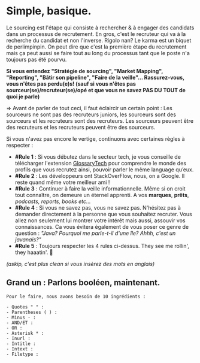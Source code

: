  # Simple, basique. 
 
 Le sourcing est l'étape qui consiste à rechercher & à engager des candidats dans un processus de recrutement. 
En gros, c'est le recruteur qui va à la recherche du candidat et non l'inverse. Rigolo nan? Le karma est un biquet de perlimpinpin. 
On peut dire que c'est la première étape du recrutement mais ça peut aussi se faire tout au long du processus tant que le poste n'a toujours pas été pourvu.

**Si vous entendez "Stratégie de sourcing", "Market Mapping", "Reporting", "Bâtir son pipeline", "Faire de la veille"... Rassurez-vous, vous n'êtes pas perdu(e)s! (sauf si vous n'êtes pas sourceur(se)/recruteur(se)/opé et que vous ne savez PAS DU TOUT de quoi je parle)**

=> Avant de parler de tout ceci, il faut éclaircir un certain point : Les sourceurs ne sont pas des recruteurs juniors, les sourceurs sont des sourceurs et les recruteurs sont des recruteurs. Les sourceurs peuvent être des recruteurs et les recruteurs peuvent être des sourceurs. 

Si vous n'avez pas encore le vertige, continuons avec certaines règles à respecter : 

- **#Rule 1** : Si vous débutez dans le secteur tech, je vous conseille de télécharger l'extension [GlossaryTech](https://glossarytech.com/) pour comprendre le monde des profils que vous recrutez ainsi, pouvoir parler le même language qu’eux. 
- **#Rule 2** : Les développeurs ont StackOverFlow, nous, on a Google. Il reste quand même votre meilleur ami ! 
- **#Rule 3** : Continuer à faire la veille informationnelle. Même si on croit tout connaître, on demeure un éternel apprenti. A vos **marques**, **prêts**, *podcasts, reports, books etc…*
- **#Rule 4** : Si vous ne savez pas, vous ne savez pas. N'hésitez pas à demander directement à la personne que vous souhaitez recruter. Vous allez non seulement lui montrer votre intérêt mais aussi, assouvir vos connaissances. Ca vous évitera également de vous poser ce genre de question : *"Java? Pourquoi me parle-t-il d'une île? Ahhh, c'est un javanais?"*
- **#Rule 5** : Toujours respecter les 4 rules ci-dessus. They see me rollin', they haaatin'. 🎵

*(askip, c'est plus clean si vous insèrez des mots en anglais)*

## Grand un : Parlons booléen, maintenant.
```Affinons et élargissons ensemble nos recherches par mots-clés. 
Pour le faire, nous avons besoin de 10 ingrédients : 

- Quotes " " : 
- Parentheses ( ) : 
- Minus - :
- AND/ET : 
- OR :
- Asterisk * : 
- Inurl :
- Intitle : 
- Intext :
- Filetype : 
```

